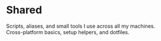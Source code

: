 # Shared

Scripts, aliases, and small tools I use across all my machines.  
Cross-platform basics, setup helpers, and dotfiles.
